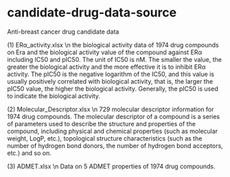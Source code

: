 # candidate-drug-data-source
Anti-breast cancer drug candidate data


(1) ERα_activity.xlsx \n
     the biological activity data of 1974 drug compounds on Era and the biological activity value of the compound against ERα including IC50 and pIC50. The unit of IC50 is nM. The smaller the value, the greater the biological activity and the more effective it is to inhibit ERα activity. The pIC50 is the negative logarithm of the IC50, and this value is usually positively correlated with biological activity, that is, the larger the pIC50 value, the higher the biological activity. Generally, the pIC50 is used to indicate the biological activity.


(2) Molecular_Descriptor.xlsx \n
     729 molecular descriptor information for 1974 drug compounds. The molecular descriptor of a compound is a series of parameters used to describe the structure and properties of the compound, including physical and chemical properties (such as molecular weight, LogP, etc.), topological structure characteristics (such as the number of hydrogen bond donors, the number of hydrogen bond acceptors, etc.) and so on.
  
  
(3) ADMET.xlsx \n
    Data on 5 ADMET properties of 1974 drug compounds.
    
    
